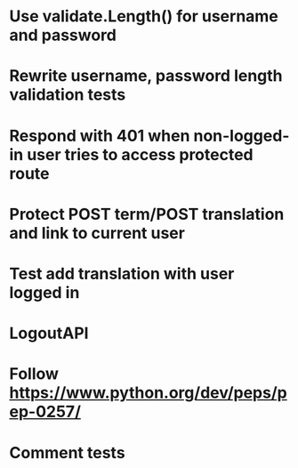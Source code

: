# Use validate.Length() for username and password
# Rewrite username, password length validation tests
# Respond with 401 when non-logged-in user tries to access protected route
# Protect POST term/POST translation and link to current user
# Test add translation with user logged in
# LogoutAPI
# Follow https://www.python.org/dev/peps/pep-0257/
# Comment tests
